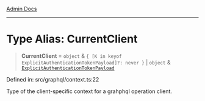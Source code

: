 [Admin Docs](/)

***

# Type Alias: CurrentClient

> **CurrentClient** = `object` & `{ [K in keyof ExplicitAuthenticationTokenPayload]?: never }` \| `object` & [`ExplicitAuthenticationTokenPayload`](ExplicitAuthenticationTokenPayload.md)

Defined in: src/graphql/context.ts:22

Type of the client-specific context for a grahphql operation client.
